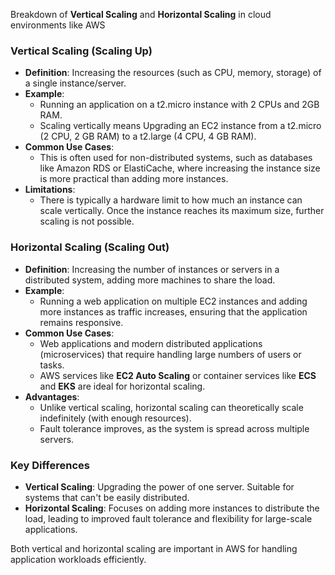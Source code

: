 Breakdown of **Vertical Scaling** and **Horizontal Scaling** in cloud environments like AWS

### Vertical Scaling (Scaling Up)
- **Definition**: Increasing the resources (such as CPU, memory, storage) of a single instance/server.
- **Example**: 
  - Running an application on a t2.micro instance with 2 CPUs and 2GB RAM.
  - Scaling vertically means Upgrading an EC2 instance from a t2.micro (2 CPU, 2 GB RAM) to a t2.large (4 CPU, 4 GB RAM).
- **Common Use Cases**:
  - This is often used for non-distributed systems, such as databases like Amazon RDS or ElastiCache, where increasing the instance size is more practical than adding more instances.
- **Limitations**:
  - There is typically a hardware limit to how much an instance can scale vertically. Once the instance reaches its maximum size, further scaling is not possible.
  
### Horizontal Scaling (Scaling Out)
- **Definition**: Increasing the number of instances or servers in a distributed system, adding more machines to share the load.
- **Example**: 
  - Running a web application on multiple EC2 instances and adding more instances as traffic increases, ensuring that the application remains responsive.
- **Common Use Cases**:
  - Web applications and modern distributed applications (microservices) that require handling large numbers of users or tasks.
  - AWS services like **EC2 Auto Scaling** or container services like **ECS** and **EKS** are ideal for horizontal scaling.
- **Advantages**:
  - Unlike vertical scaling, horizontal scaling can theoretically scale indefinitely (with enough resources).
  - Fault tolerance improves, as the system is spread across multiple servers.

### Key Differences
- **Vertical Scaling**: Upgrading the power of one server. Suitable for systems that can't be easily distributed.
- **Horizontal Scaling**: Focuses on adding more instances to distribute the load, leading to improved fault tolerance and flexibility for large-scale applications.

Both vertical and horizontal scaling are important in AWS for handling application workloads efficiently.